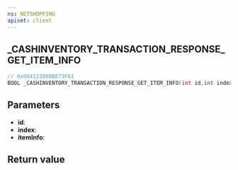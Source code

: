```yaml
---
ns: NETSHOPPING
apiset: client
---
```

## _CASHINVENTORY_TRANSACTION_RESPONSE_GET_ITEM_INFO

```c
// 0x98412398BBE73F61
BOOL _CASHINVENTORY_TRANSACTION_RESPONSE_GET_ITEM_INFO(int id,int index,Any* itemInfo);
```


## Parameters
* **id**:
* **index**:
* **itemInfo**:

## Return value